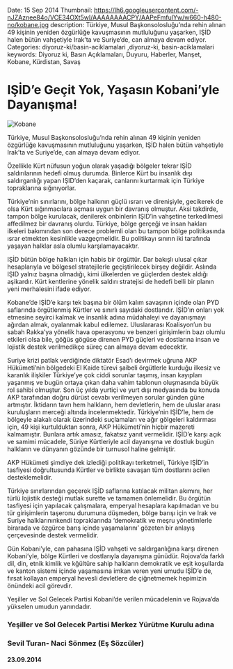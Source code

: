 Date: 15 Sep 2014
Thumbnail: https://lh6.googleusercontent.com/-nJZAznee84o/VCE34OXt5wI/AAAAAAAACPY/AAPeFmfulYw/w660-h480-no/kobane.jpg
description: Türkiye, Musul Başkonsolosluğu’nda rehin alınan 49 kişinin yeniden özgürlüğe kavuşmasının mutluluğunu yaşarken, IŞİD halen bütün vahşetiyle Irak’ta ve Suriye’de, can almaya devam ediyor.
Categories: diyoruz-ki/basin-aciklamalari ,diyoruz-ki, basin-aciklamalari
keywords: Diyoruz ki, Basın Açıklamaları, Duyuru, Haberler, Manşet, Kobane, Kürdistan, Savaş

# IŞİD’e Geçit Yok, Yaşasın Kobani’yle Dayanışma!

![Kobane](https://lh6.googleusercontent.com/-nJZAznee84o/VCE34OXt5wI/AAAAAAAACPY/AAPeFmfulYw/w660-h480-no/kobane.jpg)

Türkiye, Musul Başkonsolosluğu’nda rehin alınan 49 kişinin yeniden özgürlüğe kavuşmasının mutluluğunu yaşarken, IŞİD halen bütün vahşetiyle Irak’ta ve Suriye’de, can almaya devam ediyor.

Özellikle Kürt nüfusun yoğun olarak yaşadığı bölgeler tekrar IŞİD saldırılarının hedefi olmuş durumda. Binlerce Kürt bu insanlık dışı saldırganlığı yapan IŞID’den kaçarak, canlarını kurtarmak için Türkiye topraklarına sığınıyorlar.

Türkiye’nin sınırlarını, bölge halkının güçlü ısrarı ve direnişiyle, gecikerek de olsa Kürt sığınmacılara açması uygun bir davranış olmuştur. Aksi takdirde, tampon bölge kurulacak, denilerek onbinlerin IŞID’in vahşetine terkedilmesi affedilmez bir davranış olurdu. Türkiye, bölge gerçeği ve insan hakları ilkeleri bakımından son derece problemli olan bu tampon bölge politikasında ısrar etmekten kesinlikle vazgeçmelidir. Bu politikayı sınırın iki tarafında yaşayan halklar asla olumlu karşılamayacaktır.

IŞİD bütün bölge halkları için habis bir örgüttür.  Dar bakışlı ulusal çıkar hesaplarıyla ve bölgesel stratejilerle geçiştirilecek birşey değildir. Aslında IŞID yalnız başına olmadığı, kimi ülkelerden ve güçlerden destek aldığı aşikardır. Kürt kentlerine yönelik saldırı stratejisi de hedefi belli bir planın yeni merhalesini ifade ediyor.

Kobane’de IŞİD’e karşı tek başına bir ölüm kalım savaşının içinde olan PYD saflarında örgütlenmiş Kürtler ve sınırlı sayıdaki dostlarıdır. IŞİD’ın onları yok etmesine seyirci kalmak ve insanlık adına müdahaleyi ve dayanışmayı ağırdan almak, oyalanmak kabul edilemez. Uluslararası Koalisyon’un bu sabah Rakka’ya yönelik hava operasyonu ve benzeri girişimlerin bazı olumlu etkileri olsa bile, göğüs gögüse direnen PYD güçleri ve dostlarına insan ve lojistik destek verilmedikçe süreç can almaya devam edecektir. 

Suriye krizi patlak verdiğinde diktatör Esad’ı devirmek uğruna AKP Hükümeti’nin bölgedeki El Kaide türevi şaibeli örgütlerle kurduğu ilkesiz ve karanlık ilişkiler Türkiye’ye çok ciddi sorunlar taşımış, insan kayıpları yaşanmış ve bugün ortaya çıkan daha vahim tablonun oluşmasında büyük rol sahibi olmuştur. Son üç yılda yurtiçi ve yurt dışı medyasında bu konuda AKP tarafından doğru dürüst cevabı verilmeyen sorular günden güne artmıştır. İktidarın tavrı hem halkların, hem devletlerin, hem de uluslar arası kuruluşların merceği altında incelenmektedir. Türkiye’nin IŞİD’le, hem de bölgeyle alakalı olarak üzerindeki suçlamaları ve ağır gölgeleri kaldırması için, 49 kişi kurtulduktan sonra, AKP Hükümeti’nin hiçbir mazereti kalmamıştır. Bunlara artık amasız, fakatsız yanıt vermelidir. IŞİD’e karşı açık ve samimi mücadele, Süriye Kürtleriyle acil dayanışma ve dostluk bugün halkların ve dünyanın gözünde bir turnusol haline gelmiştir.   

AKP Hükümeti şimdiye dek izlediği politikayı terketmeli, Türkiye IŞİD’in tasfiyesi doğrultusunda Kürtler ve birlikte savaşan tüm dostlarını acilen desteklemelidir.

Türkiye sınırlarından geçerek IŞİD saflarına katılacak militan akımını, her türlü lojistik desteği mutlak surette ve tamamen önlemelidir. Bu örgütün tasfiyesi için yapılacak çalışmalara, emperyal hesaplara kapılmadan ve bu tür girişimlerin taşeronu durumuna düşmeden, bölge barışı için ve Irak ve Suriye halklarınınkendi topraklarında ‘demokratik ve meşru yönetimlerle birarada ve özgürce barış içinde yaşamalarını’ gözeten bir anlayış çerçevesinde destek vermelidir.
 
Gün Kobani’yle, can pahasına IŞİD vahşeti ve saldırganlığına karşı direnen Kobani’yle, bölge Kürtleri ve dostlarıyla dayanışma günüdür. Rojova’da farklı dil, din, etnik kimlik ve kğültüre sahip halkların demokratik ve eşit koşullarda ve kanton sistemi içinde yaşamasına imkan veren yeni umudu IŞİD’e de, fırsat kollayan emperyal hevesli devletlere de çiğnetmemek hepimizin önündeki acil görevdir.    

Yeşiller ve Sol Gelecek Partisi Kobani’de verilen mücadelenin ve Rojava’da yükselen umudun yanındadır.


### Yeşiller ve Sol Gelecek Partisi Merkez Yürütme Kurulu adına
### Sevil Turan- Naci Sönmez (Eş Sözcüler)
#### 23.09.2014
